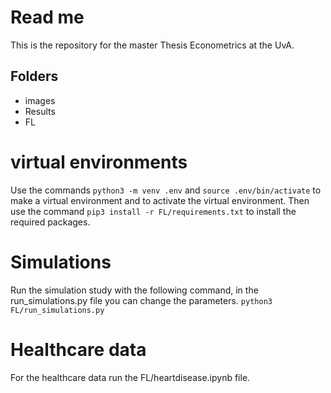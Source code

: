 # Read me
 This is the repository for the master Thesis Econometrics at the UvA.


## Folders
- images
- Results
- FL


# virtual environments

Use the commands `python3 -m venv .env` and `source .env/bin/activate` to make a virtual environment and to activate the virtual environment. Then use the command `pip3 install -r FL/requirements.txt` to install the required packages. 


# Simulations 
Run the simulation study with the following command, in the run_simulations.py file you can change the parameters.
`python3  FL/run_simulations.py` 


# Healthcare data
For the healthcare data run the FL/heartdisease.ipynb file.
